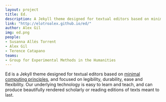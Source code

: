 ```yaml
---
layout: project
title: Ed.
description: A Jekyll theme designed for textual editors based on minimal computing principles
link: "http://elotroalex.github.io/ed/"
author: Alex Gil
img: ed.png
people:
- Susanna Allés Torrent
- Alex Gil
- Terence Catapano
teams:
- Group for Experimental Methods in the Humanities
---
```


Ed is a Jekyll theme designed for textual editors based on [minimal computing principles](http://go-dh.github.io/mincomp/), and focused on legibility, durability, ease and flexibility. Our underlying technology is easy to learn and teach, and can produce beautifully rendered scholarly or reading editions of texts meant to last. 